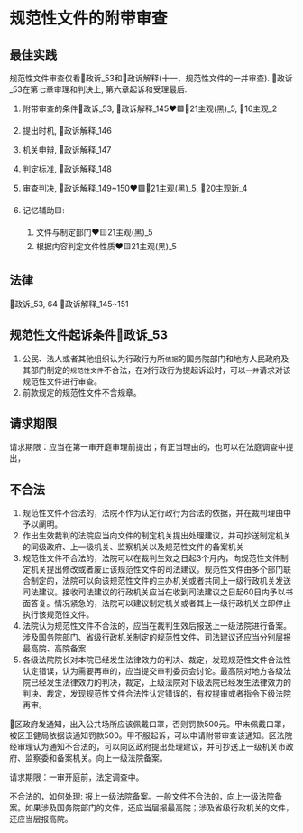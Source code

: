
# 规范性文件的附带审查


## 最佳实践
    
规范性文件审查仅看🚪政诉_53和🚪政诉解释(十一、规范性文件的一并审查). 🚪政诉_53在第七章审理和判决上, 第六章起诉和受理最后.

1. 附带审查的条件🚪政诉_53, 🚪政诉解释_145❤️🟩🚪21主观(黑)_5, 🚪16主观_2
2. 提出时机, 🚪政诉解释_146
3. 机关申辩, 🚪政诉解释_147
4. 判定标准, 🚪政诉解释_148
5. 审查判决, 🚪政诉解释_149~150❤️🟩🚪21主观(黑)_5, 🚪20主观新_4

6. 记忆辅助🟨:
    1. 文件与制定部门❤️🟨21主观(黑)_5
    2. 根据内容判定文件性质❤️🟨21主观(黑)_5






## 法律

🚪政诉_53, 64
🚪政诉解释_145~151

## 规范性文件起诉条件🚪政诉_53
1. 公民、法人或者其他组织认为行政行为所`依据`的国务院部门和地方人民政府及其部门制定的`规范性文件`不合法，在对行政行为提起诉讼时，可以`一并`请求对该规范性文件进行审查。
2. 前款规定的规范性文件不含规章。



## 请求期限

请求期限：应当在第一审开庭审理前提出；有正当理由的，也可以在法庭调查中提出，

## 不合法
1. 规范性文件不合法的，法院不作为认定行政行为合法的依据，并在裁判理由中予以阐明。
2. 作出生效裁判的法院应当向文件的制定机关提出处理建议，并可抄送制定机关的同级政府、上一级机关、监察机关以及规范性文件的备案机关
3. 规范性文件不合法的，法院可以在裁判生效之日起3个月内，向规范性文件制定机关提出修改或者废止该规范性文件的司法建议。规范性文件由多个部门联合制定的，法院可以向该规范性文件的主办机关或者共同上一级行政机关发送司法建议。接收司法建议的行政机关应当在收到司法建议之日起60日内予以书面答复。情况紧急的，法院可以建议制定机关或者其上一级行政机关立即停止执行该规范性文件。
4. 法院认为规范性文件不合法的，应当在裁判生效后报送上一级法院进行备案。涉及国务院部门、省级行政机关制定的规范性文件，司法建议还应当分别层报最高院、高院备案
5. 各级法院院长对本院已经发生法律效力的判决、裁定，发现规范性文件合法性认定错误，认为需要再审的，应当提交审判委员会讨论。最高院对地方各级法院已经发生法律效力的判决，裁定，上级法院对下级法院已经发生法律效力的判决、裁定，发现规范性文件合法性认定错误的，有权提审或者指令下级法院再审。


🍐区政府发通知，出入公共场所应该佩戴口罩，否则罚款500元。甲未佩戴口罩，被区卫健局依据该通知罚款500。甲不服起诉，可以申请附带审查该通知。区法院经审理认为通知不合法的，可以向区政府提出处理建议，并可抄送上一级机关市政府、监察委和备案机关。向上一级法院备案。

请求期限：一审开庭前，法定调查中。

不合法的，如何处理: 报上一级法院备案。一般文件不合法的，向上一级法院备案。如果涉及国务院部门的文件，还应当层报最高院；涉及省级行政机关的文件，还应当层报高院。

